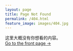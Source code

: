 ```yaml
---
layout: page
title: Page Not Found
permalink: /404.html
feature_image: images/404.jpg
---
```


这里大概没有你想看的内容。<br />
<a class="error-link" href="{{ site.baseurl }}/">Go to the front page &rarr;</a>
